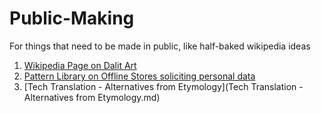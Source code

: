 # Public-Making
For things that need to be made in public, like half-baked wikipedia ideas
1. [Wikipedia Page on Dalit Art](Dalit%20Art.md)
2. [Pattern Library on Offline Stores soliciting personal data](How-Offline-Stores-get-your-Personal-Data-A-Pattern-Library.md)
3. [Tech Translation - Alternatives from Etymology](Tech Translation - Alternatives from Etymology.md)
